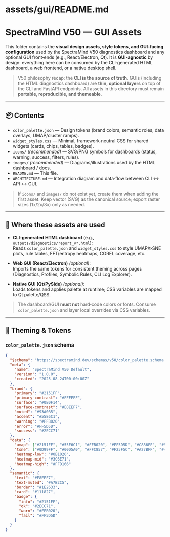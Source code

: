 # assets/gui/README.md
# SpectraMind V50 — GUI Assets

This folder contains the **visual design assets, style tokens, and GUI-facing configuration** used by the SpectraMind V50 diagnostics dashboard and any optional GUI front‑ends (e.g., React/Electron, Qt). It is **GUI‑agnostic** by design: everything here can be consumed by the CLI‑generated HTML dashboard, a web frontend, or a native desktop shell.

> V50 philosophy recap: the **CLI is the source of truth**. GUIs (including the HTML diagnostics dashboard) are **thin, optional layers** on top of the CLI and FastAPI endpoints. All assets in this directory must remain **portable, reproducible, and themeable**.

---

## 📦 Contents

- `color_palette.json` — Design tokens (brand colors, semantic roles, data overlays, UMAP/cluster ramps).
- `widget_styles.css` — Minimal, framework‑neutral CSS for shared widgets (cards, chips, tables, badges).
- `icons/` *(recommended)* — SVG/PNG symbols for dashboards (status, warning, success, filters, rules).
- `images/` *(recommended)* — Diagrams/illustrations used by the HTML dashboard / docs.
- `README.md` — This file.
- `ARCHITECTURE.md` — Integration diagram and data‑flow between CLI ↔ API ↔ GUI.

> If `icons/` and `images/` do not exist yet, create them when adding the first asset. Keep vector (SVG) as the canonical source; export raster sizes (1x/2x/3x) only as needed.

---

## 🔌 Where these assets are used

- **CLI‑generated HTML dashboard** (e.g., `outputs/diagnostics/report_v*.html`):  
  Reads `color_palette.json` and `widget_styles.css` to style UMAP/t‑SNE plots, rule tables, FFT/entropy heatmaps, COREL coverage, etc.

- **Web GUI (React/Electron)** *(optional)*:  
  Imports the same tokens for consistent theming across pages (Diagnostics, Profiles, Symbolic Rules, CLI Log Explorer).

- **Native GUI (Qt/PySide)** *(optional)*:  
  Loads tokens and applies palette at runtime; CSS variables are mapped to Qt palette/QSS.

> The dashboard/GUI **must not** hard‑code colors or fonts. Consume `color_palette.json` and layer local overrides via CSS variables.

---

## 🎨 Theming & Tokens

### `color_palette.json` schema

```json
{
  "$schema": "https://spectramind.dev/schemas/v50/color_palette.schema.json",
  "meta": {
    "name": "SpectraMind V50 Default",
    "version": "1.0.0",
    "created": "2025-08-24T00:00:00Z"
  },
  "brand": {
    "primary": "#2151FF",
    "primary-contrast": "#FFFFFF",
    "surface": "#0B0F14",
    "surface-contrast": "#E8EEF7",
    "muted": "#93A0B5",
    "accent": "#55E6C1",
    "warning": "#FFB020",
    "error": "#FF5D5D",
    "success": "#2ECC71"
  },
  "data": {
    "umap": ["#2151FF", "#55E6C1", "#FFB020", "#FF5D5D", "#C886FF", "#50B5FF", "#F56B8D"],
    "tsne": ["#0D99FF", "#00D5A0", "#FFC857", "#F25F5C", "#A27BFF", "#4DD0E1", "#F78FB3"],
    "heatmap-low": "#0B1020",
    "heatmap-mid": "#3C6E71",
    "heatmap-high": "#FFD166"
  },
  "semantic": {
    "text": "#E8EEF7",
    "text-muted": "#A7B2C5",
    "border": "#1E2633",
    "card": "#111827",
    "badge": {
      "info": "#2151FF",
      "ok": "#2ECC71",
      "warn": "#FFB020",
      "fail": "#FF5D5D"
    }
  }
}